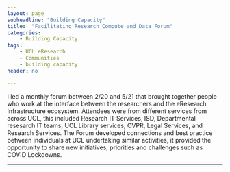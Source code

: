 ```yaml
---
layout: page
subheadline: "Building Capacity"
title:  "Facilitating Research Compute and Data Forum"
categories:
    - Building Capacity
tags:
    - UCL eResearch
    - Communities
    - building capacity
header: no

---
```

I led a monthly forum between 2/20 and 5/21 that brought together people who work at the interface between the researchers and the eResearch Infrastructure ecosystem.  Attendees were from different services from across UCL, this included Research IT Services, ISD, Departmental resesarch IT teams, UCL Library services, OVPR, Legal Services, and Research Services.
The Forum developed connections and best practice between individuals at UCL undertaking similar activities, it provided the opportunity to share new initiatives, priorities and challenges such as COVID Lockdowns.

---
